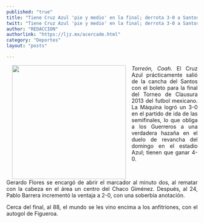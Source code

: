 ```yaml
---
published: "true"
title: "Tiene Cruz Azul 'pie y medio' en la final; derrota 3-0 a Santos"
twitt: "Tiene Cruz Azul 'pie y medio' en la final; derrota 3-0 a Santos"
author: "REDACCION"
authorlink: "https://ljz.mx/acercade.html"
category: "Deportes"
layout: "posts"

---
```


<div style="text-align: justify;">
  <p>
    <img src="http://ljz.mx/images/stories/fotos_mayo2013/azules3.jpg" border="0" width="300" style="margin-left: 15px; margin-right: 15px; float: left;" /><em>Torreón, Coah</em>. El Cruz Azul prácticamente salió de la cancha del Santos con el boleto para la final del Torneo de Clausura 2013 del futbol mexicano. La Máquina logró un 3-0 en el partido de ida de las semifinales, lo que obliga a los Guerreros a una verdadera hazaña en el duelo de revancha del domingo en el estadio Azul; tienen que ganar 4-0.
  </p>
  
  <p>
     
  </p>
  
  <p>
    Gerardo Flores se encargó de abrir el marcador al minuto dos, al rematar con la cabeza en el área un centro del Chaco Giménez. Después, al 24, Pablo Barrera incrementó la ventaja a 2-0, con una soberbia anotación.
  </p>
  
  <p>
    Cerca del final, al 88, el mundo se les vino encima a los anfitriones, con el autogol de Figueroa.
  </p>
</div>
